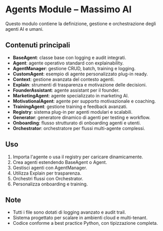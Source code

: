 # Agents Module – Massimo AI

Questo modulo contiene la definizione, gestione e orchestrazione degli agenti AI e umani.

## Contenuti principali

- **BaseAgent**: classe base con logging e audit integrati.
- **Agent**: agente operativo standard con explainability.
- **AgentManager**: gestione CRUD, batch, training e logging.
- **CustomAgent**: esempio di agente personalizzato plug-in ready.
- **Context**: gestione avanzata del contesto agenti.
- **Explain**: strumenti di trasparenza e motivazione delle decisioni.
- **FounderAssistant**: agente assistant per il founder.
- **MarketingAgent**: agente specializzato in marketing AI.
- **MotivationalAgent**: agente per supporto motivazionale e coaching.
- **TrainingAgent**: gestione training e feedback avanzati.
- **Registry**: sistema plug-in per agenti modulari e scalabili.
- **Generator**: generatore dinamico di agenti per testing e workflow.
- **Onboarding**: flusso strutturato di onboarding agenti e utenti.
- **Orchestrator**: orchestratore per flussi multi-agente complessi.

## Uso

1. Importa l'agente o usa il registry per caricare dinamicamente.
2. Crea agenti estendendo BaseAgent o Agent.
3. Gestisci agenti con AgentManager.
4. Utilizza Explain per trasparenza.
5. Orchestri flussi con Orchestrator.
6. Personalizza onboarding e training.

## Note

- Tutti i file sono dotati di logging avanzato e audit trail.
- Sistema progettato per scalare in ambienti cloud e multi-tenant.
- Codice conforme a best practice Python, con tipizzazione completa.
